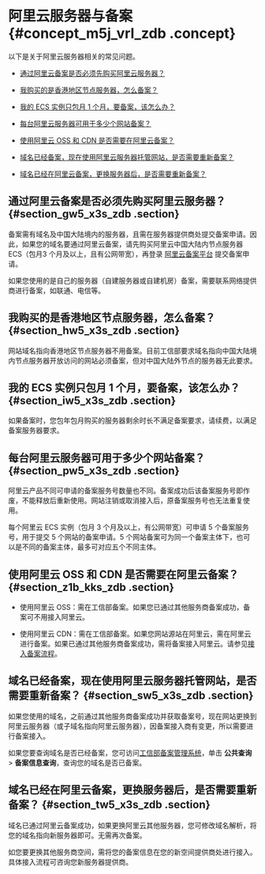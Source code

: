 # 阿里云服务器与备案 {#concept_m5j_vrl_zdb .concept}

以下是关于阿里云服务器相关的常见问题。

-   [通过阿里云备案是否必须先购买阿里云服务器？](#section_gw5_x3s_zdb)

-   [我购买的是香港地区节点服务器，怎么备案？](#section_hw5_x3s_zdb)

-   [我的 ECS 实例只包月 1 个月，要备案，该怎么办？](#section_iw5_x3s_zdb)

-   [每台阿里云服务器可用于多少个网站备案？](#section_pw5_x3s_zdb)

-   [使用阿里云 OSS 和 CDN 是否需要在阿里云备案？](#section_z1b_kks_zdb)

-   [域名已经备案，现在使用阿里云服务器托管网站，是否需要重新备案？](#section_sw5_x3s_zdb)
-   [域名已经在阿里云备案，更换服务器后，是否需要重新备案？](#section_tw5_x3s_zdb)

## 通过阿里云备案是否必须先购买阿里云服务器？ {#section_gw5_x3s_zdb .section}

备案需有域名及中国大陆境内的服务器，且需在服务器提供商处提交备案申请。因此，如果您的域名要通过阿里云备案，请先购买阿里云中国大陆内节点服务器 ECS（包月3 个月及以上，且有公网带宽），再登录 [阿里云备案平台](http://beian.aliyun.com/) 提交备案申请。

如果您使用的是自己的服务器（自建服务器或自建机房）备案，需要联系网络提供商进行备案，如联通、电信等。

## 我购买的是香港地区节点服务器，怎么备案？ {#section_hw5_x3s_zdb .section}

网站域名指向香港地区节点服务器不用备案。目前工信部要求域名指向中国大陆境内节点服务器开放访问的网站必须备案，但对中国大陆外节点的服务器无此要求。

## 我的 ECS 实例只包月 1 个月，要备案，该怎么办？ {#section_iw5_x3s_zdb .section}

如果备案时，您包年包月购买的服务器剩余时长不满足备案要求，请续费，以满足备案服务器要求。

## 每台阿里云服务器可用于多少个网站备案？ {#section_pw5_x3s_zdb .section}

阿里云产品不同可申请的备案服务号数量也不同。备案成功后该备案服务号即作废，不能释放后重新使用。网站注销或取消接入后，原备案服务号也无法重复使用。

每个阿里云 ECS 实例（包月 3 个月及以上，有公网带宽）可申请 5 个备案服务号，用于提交 5 个网站的备案申请。5 个网站备案可为同一个备案主体下，也可以是不同的备案主体，最多可对应五个不同主体。

## 使用阿里云 OSS 和 CDN 是否需要在阿里云备案？ {#section_z1b_kks_zdb .section}

-   使用阿里云 OSS：需在工信部备案。如果您已通过其他服务商备案成功，备案可不用接入阿里云。

-   使用阿里云 CDN：需在工信部备案。如果您网站源站在阿里云，需在阿里云进行备案。如果已通过其他服务商备案成功，需将备案接入阿里云。请参见[接入备案流程](../../../../intl.zh-CN/备案流程/接入备案.md#)。


## 域名已经备案，现在使用阿里云服务器托管网站，是否需要重新备案？ {#section_sw5_x3s_zdb .section}

如果您使用的域名，之前通过其他服务商备案成功并获取备案号，现在网站更换到阿里云服务器（或子域名指向阿里云服务器），因备案接入商有变更，所以需要进行备案接入。

如果您要查询域名是否已经备案，您可访问[工信部备案管理系统](http://www.miitbeian.gov.cn)，单击 **公共查询** \> **备案信息查询**，查询您的域名是否已备案。

## 域名已经在阿里云备案，更换服务器后，是否需要重新备案？ {#section_tw5_x3s_zdb .section}

域名已通过阿里云备案成功，如果更换阿里云其他服务器，您可修改域名解析，将您的域名指向新服务器即可。无需再次备案。

如您要更换其他服务商空间，需将您的备案信息在您的新空间提供商处进行接入。具体接入流程可咨询您新服务器提供商。

